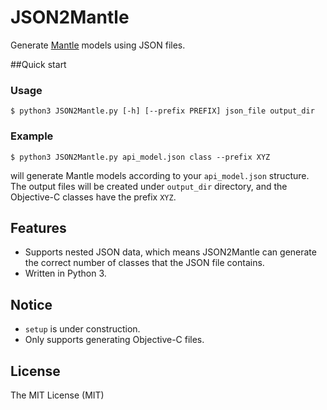 JSON2Mantle
========================

Generate [Mantle](https://github.com/Mantle/Mantle) models using JSON files.

##Quick start
### Usage

`$ python3 JSON2Mantle.py [-h] [--prefix PREFIX] json_file output_dir`

### Example
`$ python3 JSON2Mantle.py api_model.json class --prefix XYZ`

will generate Mantle models according to your `api_model.json` structure. The output files will be created under `output_dir` directory, and the Objective-C classes have the prefix `XYZ`.

## Features
* Supports nested JSON data, which means JSON2Mantle can generate the correct number of classes that the JSON file contains.
* Written in Python 3.

## Notice
* `setup` is under construction.
* Only supports generating Objective-C files.

## License
The MIT License (MIT)
